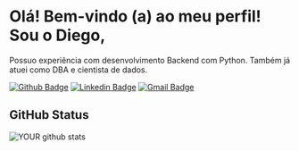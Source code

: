 # Olá! Bem-vindo (a) ao meu perfil! Sou o Diego,
Possuo experiência com desenvolvimento Backend com Python. Também já atuei como DBA e cientista de dados.

[![Github Badge](https://img.shields.io/badge/-Github-000?style=flat-square&logo=Github&logoColor=white&link=https://github.com/Falquetto1)](https://github.com/Falquetto1)
[![Linkedin Badge](https://img.shields.io/badge/-LinkedIn-blue?style=flat-square&logo=Linkedin&logoColor=white&link=https://www.linkedin.com/in/diegofalquetto/)](https://www.linkedin.com/in/diegofalquetto/)
[![Gmail Badge](https://img.shields.io/badge/Gmail-D14836?style=for-the-badge&logo=gmail&logoColor=white)]()

## GitHub Status

![YOUR github stats](https://github-readme-stats.vercel.app/api?username=Falquetto1)